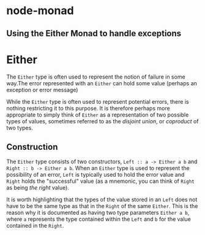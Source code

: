 # node-monad


## Using the Either Monad to handle exceptions

# Either

The `Either` type is often used to represent the notion of failure in some way.The error represented with an `Either` can hold some value (perhaps an
exception or error message)

While the `Either` type is often used to represent potential errors, there is
nothing restricting it to this purpose. It is therefore perhaps more appropriate
to simply think of `Either` as a representation of two possible types of values,
sometimes referred to as the _disjoint union_, or _coproduct_ of two types.

## Construction

The `Either` type consists of two constructors, `Left :: a -> Either a b` and
`Right :: b -> Either a b`. When an `Either` type is used to represent the
possibility of an error, `Left` is typically used to hold the error value and
`Right` holds the "successful" value (as a mnemonic, you can think of `Right` as
being _the right_ value).

It is worth highlighting that the types of the value stored in an `Left` does
not have to be the same type as that in the `Right` of the same `Either`. This
is the reason why it is documented as having two type parameters `Either a b`,
where `a` represents the type contained within the `Left` and `b` for the value
contained in the `Right`.
